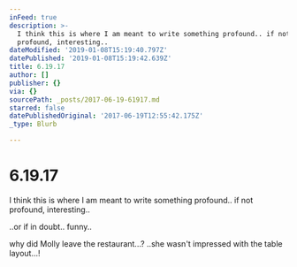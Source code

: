 ```yaml
---
inFeed: true
description: >-
  I think this is where I am meant to write something profound.. if not
  profound, interesting..
dateModified: '2019-01-08T15:19:40.797Z'
datePublished: '2019-01-08T15:19:42.639Z'
title: 6.19.17
author: []
publisher: {}
via: {}
sourcePath: _posts/2017-06-19-61917.md
starred: false
datePublishedOriginal: '2017-06-19T12:55:42.175Z'
_type: Blurb

---
```

# 6.19.17

I think this is where I am meant to write something profound.. if not profound, interesting..

..or if in doubt.. funny..

why did Molly leave the restaurant...? ..she wasn't impressed with the table layout...!